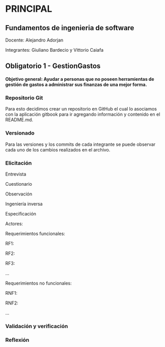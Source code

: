 # PRINCIPAL

## Fundamentos de ingenieria de software

Docente: Alejandro Adorjan

Integrantes: Giuliano Bardecio y Vittorio Caiafa

## Obligatorio 1 - GestionGastos

#### Objetivo general: Ayudar a personas que no poseen herramientas de gestión de gastos a administrar sus finanzas de una mejor forma.



### Repositorio Git

Para esto decidimos crear un repositorio en GitHub el cual lo asociamos con la aplicación gitbook para ir agregando información y contenido en el README.md.



### Versionado

Para las versiones y los commits de cada integrante se puede observar cada uno de los cambios realizados en el archivo.



### Elicitación

Entrevista

Cuestionario

Observación

Ingeniería inversa





Especificación

Actores:

Requerimientos funcionales:

RF1:

RF2:

RF3:

...

Requerimientos no funcionales:

RNF1:

RNF2:

...

### Validación y verificación



### Reflexión


